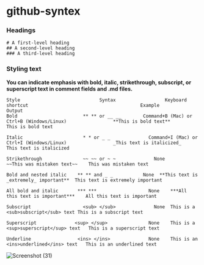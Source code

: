 # github-syntex

### Headings
```
# A first-level heading
## A second-level heading
### A third-level heading
```
### Styling text
**You can indicate emphasis with bold, italic, strikethrough, subscript, or superscript text in comment fields and .md files.**
```
Style	                          Syntax	              Keyboard shortcut	                                        Example	                      Output
Bold	                    ** ** or __ __	      Command+B (Mac) or Ctrl+B (Windows/Linux)	                **This is bold text**	          This is bold text

Italic                  	* * or _ _           	Command+I (Mac) or Ctrl+I (Windows/Linux)	              _This text is italicized_	      This text is italicized

Strikethrough	            ~~ ~~ or ~ ~	          None  	                                              ~~This was mistaken text~~	This was mistaken text

Bold and nested italic	  ** ** and _ _	          None	**This text is _extremely_ important**	This text is extremely important

All bold and italic	      *** ***	                None	***All this text is important***	All this text is important

Subscript	                <sub> </sub>	          None	This is a <sub>subscript</sub> text	This is a subscript text

Superscript	             <sup> </sup>            	None	This is a <sup>superscript</sup> text	This is a superscript text

Underline	              <ins> </ins>            	None	This is an <ins>underlined</ins> text	This is an underlined text

```
![Screenshot (31)](https://github.com/user-attachments/assets/ec5368b3-6a19-423f-a9f6-a95724d63631)


